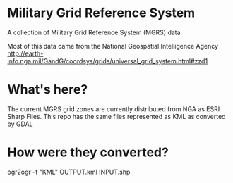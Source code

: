 # Military Grid Reference System
A collection of Military Grid Reference System (MGRS) data

Most of this data came from the National Geospatial Intelligence Agency
http://earth-info.nga.mil/GandG/coordsys/grids/universal_grid_system.html#zzd1


# What's here?

The current MGRS grid zones are currently distributed from NGA as ESRI Sharp Files. This repo has the same files represented as KML as converted by GDAL

# How were they converted?
ogr2ogr -f "KML" OUTPUT.kml INPUT.shp
